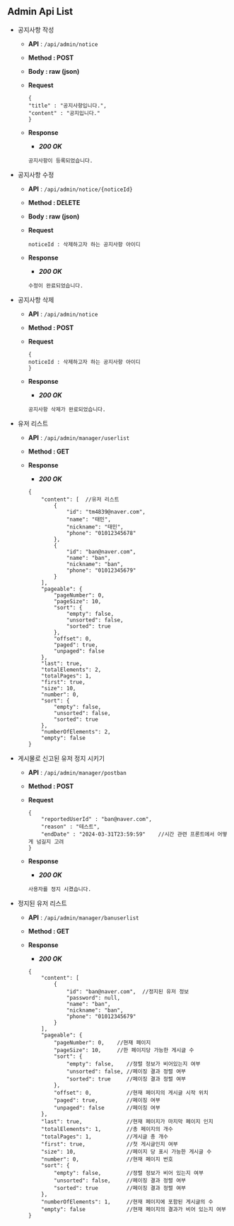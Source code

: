 ## Admin Api List

- 공지사항 작성
    - **API** : `/api/admin/notice`
    - **Method : POST**
    - **Body :  raw (json)**
    - **Request**
    
        ```jsonc
        {
        "title" : "공지사항입니다.",
        "content" : "공지입니다."
        }
        ```
    
    - **Response**
        - ***200 OK***
        
        ```jsonc
        공지사항이 등록되었습니다.
        ```

- 공지사항 수정
    - **API** : `/api/admin/notice/{noticeId}`
    - **Method : DELETE**
    - **Body :  raw (json)**
    - **Request**
    
        ```jsonc
        noticeId : 삭제하고자 하는 공지사항 아이디
        ```
    
    - **Response**
        - ***200 OK***
        
        ```jsonc
        수정이 완료되었습니다.
        ```

- 공지사항 삭제
    - **API** : `/api/admin/notice`
    - **Method : POST**
    - **Request**
    
        ```jsonc
        {
        noticeId : 삭제하고자 하는 공지사항 아이디
        }
        ```
    
    - **Response**
        - ***200 OK***
        
        ```jsonc
        공지사항 삭제가 완료되었습니다. 
        ```
- 유저 리스트
    - **API** : `/api/admin/manager/userlist`
    - **Method : GET**
    - **Response**
        - ***200 OK***
        
        ```jsonc
        {
            "content": [  //유저 리스트
                {
                    "id": "tm4839@naver.com",
                    "name": "태민",
                    "nickname": "태민",
                    "phone": "01012345678"
                },
                {
                    "id": "ban@naver.com",
                    "name": "ban",
                    "nickname": "ban",
                    "phone": "01012345679"
                }
            ],
            "pageable": {
                "pageNumber": 0,
                "pageSize": 10,
                "sort": {
                    "empty": false,
                    "unsorted": false,
                    "sorted": true
                },
                "offset": 0,
                "paged": true,
                "unpaged": false
            },
            "last": true,
            "totalElements": 2,
            "totalPages": 1,
            "first": true,
            "size": 10,
            "number": 0,
            "sort": {
                "empty": false,
                "unsorted": false,
                "sorted": true
            },
            "numberOfElements": 2,
            "empty": false
        }
        ```

        
- 게시물로 신고된 유저 정지 시키기
    - **API** : `/api/admin/manager/postban`
    - **Method : POST**
    - **Request**
    
        ```jsonc
        {
            "reportedUserId" : "ban@naver.com",
            "reason" : "테스트",
            "endDate" : "2024-03-31T23:59:59"    //시간 관련 프론트에서 어떻게 넘길지 고려
        }
        ```
    
    - **Response**
        - ***200 OK***
        
        ```jsonc
        사용자를 정지 시켰습니다. 
        ```

- 정지된 유저 리스트
    - **API** : `/api/admin/manager/banuserlist`
    - **Method : GET**
    - **Response**
        - ***200 OK***
        
        ```jsonc
        {
            "content": [
                {
                    "id": "ban@naver.com",  //정지된 유저 정보
                    "password": null,
                    "name": "ban",
                    "nickname": "ban",
                    "phone": "01012345679"
                }
            ],
            "pageable": {
                "pageNumber": 0,    //현재 페이지
                "pageSize": 10,     //한 페이지당 가능한 게시글 수
                "sort": {
                    "empty": false,    //정렬 정보가 비어있는지 여부
                    "unsorted": false, //페이징 결과 정렬 여부
                    "sorted": true     //페이징 결과 정렬 여부
                },
                "offset": 0,           //현재 페이지의 게시글 시작 위치
                "paged": true,         //페이징 여부
                "unpaged": false       //페이징 여부
            },
            "last": true,              //현재 페이지가 마지막 페이지 인지
            "totalElements": 1,        //총 페이지의 개수
            "totalPages": 1,           //게시글 총 개수
            "first": true,             //첫 게시글인지 여부
            "size": 10,                //페이지 당 표시 가능한 게시글 수
            "number": 0,               //현재 페이지 번호
            "sort": {
                "empty": false,        //정렬 정보가 비어 있는지 여부
                "unsorted": false,     //페이징 결과 정렬 여부
                "sorted": true         //페이징 결과 정렬 여부
            },
            "numberOfElements": 1,     //현재 페이지에 포함된 게시글의 수
            "empty": false             //현재 페이지의 결과가 비어 있는지 여부
        }
        ```
